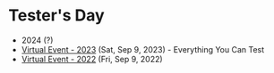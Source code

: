# Tester's Day

+ 2024 (?)
+ [Virtual Event - 2023](2023) (Sat, Sep 9, 2023) - Everything You Can Test
+ [Virtual Event - 2022](2022) (Fri, Sep 9, 2022)